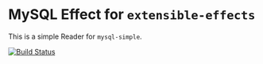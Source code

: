 # MySQL Effect for `extensible-effects`

This is a simple Reader for `mysql-simple`.

[![Build Status](https://secure.travis-ci.org/ibotty/mysql-effect.png)](http://travis-ci.org/ibotty/mysql-effect)


